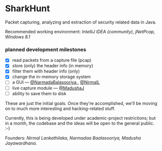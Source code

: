 SharkHunt
=========

Packet capturing, analyzing and extraction of security related data in Java.

Recommended working environment: _IntelliJ IDEA (community), jNetPcap, Windows 8.1_

### planned development milestones

- [x] read packets from a capture file (pcap)
- [x] store (only) the header info (in memory)
- [x] filter them with header info (only)
- [x] change the in-memory storage system
- [ ] a GUI &mdash; [ @NarmadaBalasooriya ](https://github.com/NarmadaBalasooriya "Narmada's GitHub"), [ @NirmalL ](https://github.com/NirmalL "Nirmal's GitHub")
- [ ] live capture module &mdash; [ @MadushaJ ](https://github.com/madushaj "Madusha's GitHub")
- [ ] ability to save them to disk

These are just the initial goals. Once they're accomplished, we'll be moving on to much more interesting and hacking-related stuff.

Currently, this is being developed under academic-project restrictions; but in a month, 
the codebase and the ideas will be open to the general public. :-)

Founders: _Nirmal Lankathilaka, Narmadaa Baalasooriya, Madusha Jayawardhana_.
